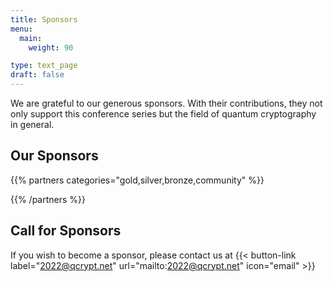 ```yaml
---
title: Sponsors
menu:
  main:
    weight: 90

type: text_page
draft: false
---
```


<!-- **Due to the restrictions caused by the global COVID-19 pandemic, QCrypt 2020 will be held as a fully online event. We will get in touch with our sponsors soon.**

The annual QCrypt conference is the main international event that is dedicated to the latest developments in the field of quantum cryptography. Researchers from all over the world present their recent scientific discoveries in the field and companies display their latest relevant technology. The topic of the conference covers all aspects of *cryptographic security in the presence of quantum devices*, including - but not limited to - quantum key distribution, quantum randomness generation, and the impact of quantum computers on classical cryptography.

The 10th anniversary edition of the conference, QCrypt 2020, will take place in Amsterdam, August 10-14, 2020. The conference is expected to host between 300 and 400 researchers and scientists from the leading international academic research groups and engineers and industry representatives from international companies; all of which are interested in quantum cryptography as a practical technology and in the security of cryptographic schemes under quantum attacks.
-->


We are grateful to our generous sponsors. With their contributions, they not only support this conference series but the field of quantum cryptography in general.
<!--

12th International Conference on Quantum Cryptography

QCrypt 2022 is seeking sponsors. Sponsoring the conference gives companies and institutions the opportunity to call the attention of the participants of QCrypt 2022.
-->

## Our Sponsors

{{% partners categories="gold,silver,bronze,community" %}}


{{% /partners %}}
<!--

We thank the organizers of QCrypt 2019: Gilles Brassard, Claude Crépeau, Sébastien Gambs and Louis Salvail and their institutes: University of Montréal, McGill University and Université du Québec
à Montréal, for transferring the surplus of QCrypt 2019 to the organization of QCrypt 2020 and 2021.
-->

## Call for Sponsors
<!--
The annual QCrypt conference is the main international event that is dedicated to the latest developments in the field of quantum cryptography. Researchers from all over the world present their recent scientific discoveries in the field and companies display their latest relevant technology. The topic of the conference covers all aspects of cryptographic security in the presence of quantum devices, including - but not limited to - quantum key distribution, quantum randomness generation, and the impact of quantum computers on classical cryptography.

The 12th anniversary edition of the conference, QCrypt 2022, will take place in Taiwan, August 29- September 2, 2022. The conference is expected to host between 300 and 400 researchers and scientists from the leading international academic research groups and engineers and industry representatives from international companies; all of which are interested in quantum cryptography as a practical technology and in the security of cryptographic schemes under quantum attacks.

QCrypt 2022 is seeking sponsors. Sponsoring the conference gives companies and institutions the opportunity to call the attention of the participants of QCrypt 2022, and to present themselves during the conference by having their logo displayed, their leaflet distributed and, depending on the level of sponsorship, by being present at the conference with a stand. For QCrypt 2022, sponsorship is a crucial means to pay for certain features of the conference like tutorial talks and keynote speakers, as well as registration waving and travel grants for students from less privileged institutes.

QCrypt 2022 offers the following sponsor packages; for a more detailed description of these packages please find <a href="https://drive.google.com/file/d/1XkABMRsQw5EMnt3CiNhjGN3kYn6VPvRd/view?usp=sharing">here</a>

* Bronze： US$3000 and up
* Silver： US$5000 and up
* Gold： US$10000 and up
* Platinum： US$14000 and up
* Diamond： To be negotiated individually
-->
If you wish to become a sponsor, please contact us at
{{< button-link label="2022@qcrypt.net"
url="mailto:2022@qcrypt.net"
icon="email" >}}

<!--
**Download the <a href="/pdf/QCrypt_2020_sponsors.pdf" download>call for sponsors in pdf format</a>.**

QCrypt 2020 is seeking sponsors. Sponsoring the conference gives companies and institutions the opportunity to call the attention of the participants of QCrypt 2020, and to present themselves during the conference by having their logo displayed, their leaflet distributed and, depending on the level of sponsorship, by being present at the conference with a stand. For QCrypt 2020, sponsorship is a crucial means to pay for certain features of the conference like tutorial talks and keynote speakers, as well as registration waving and travel grants for students from less privileged institutes.

QCrypt 2020 offers the following sponsor packages:

### Bronze Sponsor (from € 2500)
- Small logo displayed on the QCrypt 2020 website and in the conference booklet
- A company leaflet (double-sided) to be included in the participant material.

### Silver Sponsor (from €4000)
- Medium-sized logo displayed on the QCrypt 2020 website and in the conference booklet
- Medium-sized logo displayed on screen during breaks
- A company brochure (up to ca. 15 pages) to be included in the participant material
- A meet-and-greet (recruiting) event with interested participants
- Complimentary access for one participant to the conference, including the dinner.

### Gold Sponsor (from €8000)
- Large logo displayed on the QCrypt 2020 website and in the conference booklet
- Large logo displayed on screen during breaks
- A company brochure to be included in the participant material
- A piece of company merchandise to be included in the participant material
- A meet-and-greet (recruiting) event with interested participants
- A stand at the conference (a table, two chairs, a poster board, a power outlet)
- Complimentary access for two participants to the conference, including the dinner.

### Platinum Sponsor (from €12’000)
Gold Sponsor benefits, plus further benefits that can be discussed with the conference chairs.

<i>Please note: VAT is applicable on all packages.</i><br>
If you wish to become a sponsor, please contact us at
{{< button-link label="2021@qcrypt.net"
                url="mailto:2021@qcrypt.net"
                icon="email" >}}
-->


<!-- ## Our Industry Exhibitors

{{% partners categories="maxi" %}}

{{% /partners %}} -->


<!-- ## Call for Industry Exhibitors
**Download the <a href="/pdf/QCrypt_2020_industry_exhibitors.pdf" download>call for industry exhibitors in pdf format</a>.**

QCrypt 2020 offers companies the possibility to have a stand at the venue of the conference, for the entire duration of the conference, close to where the coffee breaks take place. This is a great way to get the participants interested in your company, present your products, maybe have a small hands-on demo available, and promote your brand to this target audience.
(all amounts are exluding added value tax)

### Industry Exhibitor - Mini (from € 1500)
- Small logo displayed on the QCrypt 2020 website and in the conference booklet
- A small stand: table (160cm x 80cm), chair(s), poster board, power outlet
- Complimentary access for one participant to the conference, including the dinner.

### Industry Exhibitor - Maxi (from € 3000)
- Medium-sized logo displayed on the QCrypt 2020 website and in the conference booklet
- Large stand: table (200cm x 80cm), standing table (80cm x 80cm), chairs, poster board, power outlet
- Complimentary access for two participants to the conference, including the dinner.

<i>Please note: VAT is applicable on all packages.</i><br>
If you wish to become a industry exhibitor, please contact us at
{{< button-link label="2021@qcrypt.net"
                url="mailto:2021@qcrypt.net"
                icon="email" >}}
 -->
<!--
{{< button-link label="Become a sponsor"
                url="mailto:2021@qcrypt.net"
                icon="file" >}}
-->


<!-- {{% partners categories="community" %}}

{{% /partners %}} -->
